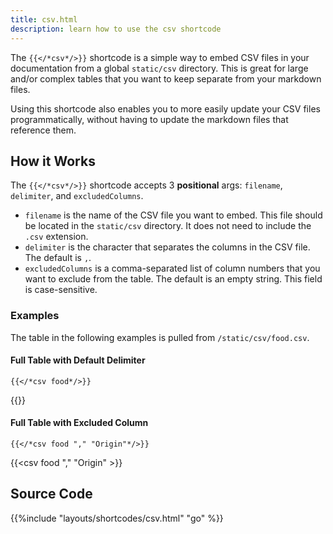 ```yaml
---
title: csv.html
description: learn how to use the csv shortcode
---
```


The `{{</*csv*/>}}` shortcode is a simple way to embed CSV files in your documentation from a global `static/csv` directory. This is great for large and/or complex tables that you want to keep separate from your markdown files.

Using this shortcode also enables you to more easily update your CSV files programmatically, without having to update the markdown files that reference them.

## How it Works

The `{{</*csv*/>}}` shortcode accepts 3 **positional** args: `filename`, `delimiter`, and `excludedColumns`.

- `filename` is the name of the CSV file you want to embed. This file should be located in the `static/csv` directory. It does not need to include the `.csv` extension.
- `delimiter` is the character that separates the columns in the CSV file. The default is `,`.
- `excludedColumns` is a comma-separated list of column numbers that you want to exclude from the table. The default is an empty string. This field is case-sensitive.


### Examples 

The table in the following examples is pulled from `/static/csv/food.csv`.

#### Full Table with Default Delimiter

`{{</*csv food*/>}}`

{{<csv food >}}

#### Full Table with Excluded Column

`{{</*csv food "," "Origin"*/>}}`

{{<csv food "," "Origin" >}}

## Source Code 

{{%include "layouts/shortcodes/csv.html" "go" %}}